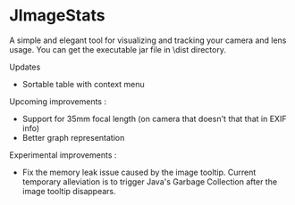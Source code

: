 # JImageStats
A simple and elegant tool for visualizing and tracking your camera and lens usage.
You can get the executable jar file in \dist directory.

Updates
- Sortable table with context menu

Upcoming improvements :
- Support for 35mm focal length (on camera that doesn't that that in EXIF info)
- Better graph representation

Experimental improvements :
- Fix the memory leak issue caused by the image tooltip. Current temporary alleviation is to trigger Java's Garbage Collection after the image tooltip disappears.